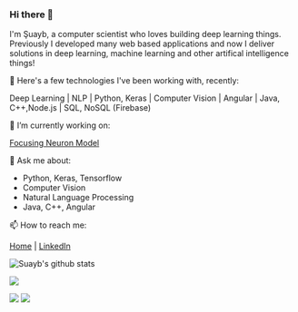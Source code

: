 ### Hi there 👋

I'm Şuayb, a computer scientist who loves building deep learning things. Previously I developed many web based applications and now I deliver solutions in deep learning, machine learning and other artifical intelligence things!

🔭 Here's a few technologies I've been working with, recently: 

Deep Learning | NLP | Python, Keras | Computer Vision | Angular | Java, C++,Node.js | SQL, NoSQL (Firebase)

👯 I’m currently working on:

 [Focusing Neuron Model](https://github.com/btekgit/FocusingNeuron-Keras) 

💬 Ask me about:
 - Python, Keras, Tensorflow
 - Computer Vision
 - Natural Language Processing
 - Java, C++, Angular
 
📫 How to reach me:

[Home](https://github.com/suayb25) | [LinkedIn](https://tr.linkedin.com/in/%C5%9Fuayb-talha-%C3%B6z%C3%A7elik-38b475164)

![Suayb's github stats](https://github-readme-stats.vercel.app/api?username=suayb25&show_icons=true&title_color=fff&icon_color=79ff97&text_color=9f9f9f&bg_color=151515)

![](https://komarev.com/ghpvc/?username=suayb25)

![](https://www.vectorlogo.zone/logos/python/python-icon.svg)  ![](https://www.vectorlogo.zone/logos/tensorflow/tensorflow-icon.svg)
